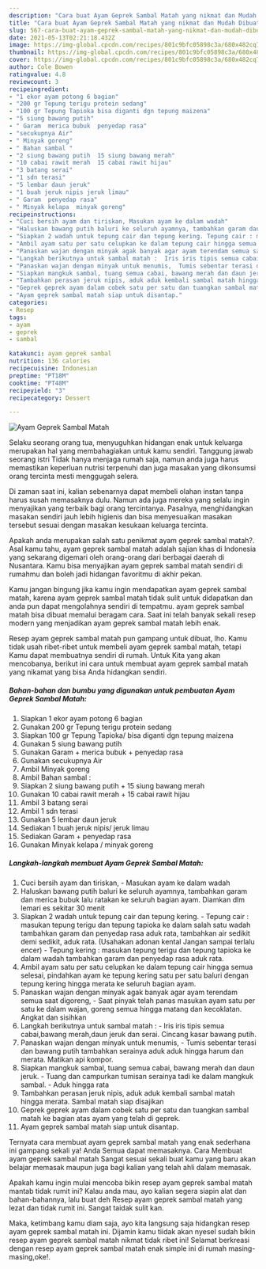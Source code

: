 ```yaml
---
description: "Cara buat Ayam Geprek Sambal Matah yang nikmat dan Mudah Dibuat"
title: "Cara buat Ayam Geprek Sambal Matah yang nikmat dan Mudah Dibuat"
slug: 567-cara-buat-ayam-geprek-sambal-matah-yang-nikmat-dan-mudah-dibuat
date: 2021-05-13T02:21:18.432Z
image: https://img-global.cpcdn.com/recipes/801c9bfc05898c3a/680x482cq70/ayam-geprek-sambal-matah-foto-resep-utama.jpg
thumbnail: https://img-global.cpcdn.com/recipes/801c9bfc05898c3a/680x482cq70/ayam-geprek-sambal-matah-foto-resep-utama.jpg
cover: https://img-global.cpcdn.com/recipes/801c9bfc05898c3a/680x482cq70/ayam-geprek-sambal-matah-foto-resep-utama.jpg
author: Cole Bowen
ratingvalue: 4.8
reviewcount: 3
recipeingredient:
- "1 ekor ayam potong 6 bagian"
- "200 gr Tepung terigu protein sedang"
- "100 gr Tepung Tapioka bisa diganti dgn tepung maizena"
- "5 siung bawang putih"
- " Garam  merica bubuk  penyedap rasa"
- "secukupnya Air"
- " Minyak goreng"
- " Bahan sambal "
- "2 siung bawang putih  15 siung bawang merah"
- "10 cabai rawit merah  15 cabai rawit hijau"
- "3 batang serai"
- "1 sdn terasi"
- "5 lembar daun jeruk"
- "1 buah jeruk nipis jeruk limau"
- " Garam  penyedap rasa"
- " Minyak kelapa  minyak goreng"
recipeinstructions:
- "Cuci bersih ayam dan tiriskan, Masukan ayam ke dalam wadah"
- "Haluskan bawang putih baluri ke seluruh ayamnya, tambahkan garam dan merica bubuk lalu ratakan ke seluruh bagian ayam. Diamkan dlm lemari es sekitar 30 menit"
- "Siapkan 2 wadah untuk tepung cair dan tepung kering. Tepung cair : masukan tepung terigu dan tepung tapioka ke dalam salah satu wadah tambahkan garam dan penyedap rasa aduk rata, tambahkan air sedikit demi sedikit, aduk rata. (Usahakan adonan kental Jangan sampai terlalu encer)  Tepung kering : masukan tepung terigu dan tepung tapioka ke dalam wadah tambahkan garam dan penyedap rasa aduk rata."
- "Ambil ayam satu per satu celupkan ke dalam tepung cair hingga semua selesai, pindahkan ayam ke tepung kering satu per satu baluri dengan tepung kering hingga merata ke seluruh bagian ayam."
- "Panaskan wajan dengan minyak agak banyak agar ayam terendam semua saat digoreng, Saat pinyak telah panas masukan ayam satu per satu ke dalam wajan, goreng semua hingga matang dan kecoklatan. Angkat dan sisihkan"
- "Langkah berikutnya untuk sambal matah :  Iris iris tipis semua cabai,bawang merah,daun jeruk dan serai. Cincang kasar bawang putih."
- "Panaskan wajan dengan minyak untuk menumis,  Tumis sebentar terasi dan bawang putih tambahkan serainya aduk aduk hingga harum dan merata. Matikan api kompor."
- "Siapkan mangkuk sambal, tuang semua cabai, bawang merah dan daun jeruk. Tuang dan campurkan tumisan serainya tadi ke dalam mangkuk sambal. Aduk hingga rata"
- "Tambahkan perasan jeruk nipis, aduk aduk kembali sambal matah hingga merata. Sambal matah siap disajikan"
- "Geprek geprek ayam dalam cobek satu per satu dan tuangkan sambal matah ke bagian atas ayam yang telah di geprek."
- "Ayam geprek sambal matah siap untuk disantap."
categories:
- Resep
tags:
- ayam
- geprek
- sambal

katakunci: ayam geprek sambal 
nutrition: 136 calories
recipecuisine: Indonesian
preptime: "PT18M"
cooktime: "PT48M"
recipeyield: "3"
recipecategory: Dessert

---
```



![Ayam Geprek Sambal Matah](https://img-global.cpcdn.com/recipes/801c9bfc05898c3a/680x482cq70/ayam-geprek-sambal-matah-foto-resep-utama.jpg)

Selaku seorang orang tua, menyuguhkan hidangan enak untuk keluarga merupakan hal yang membahagiakan untuk kamu sendiri. Tanggung jawab seorang istri Tidak hanya menjaga rumah saja, namun anda juga harus memastikan keperluan nutrisi terpenuhi dan juga masakan yang dikonsumsi orang tercinta mesti menggugah selera.

Di zaman  saat ini, kalian sebenarnya dapat membeli olahan instan tanpa harus susah memasaknya dulu. Namun ada juga mereka yang selalu ingin menyajikan yang terbaik bagi orang tercintanya. Pasalnya, menghidangkan masakan sendiri jauh lebih higienis dan bisa menyesuaikan masakan tersebut sesuai dengan masakan kesukaan keluarga tercinta. 



Apakah anda merupakan salah satu penikmat ayam geprek sambal matah?. Asal kamu tahu, ayam geprek sambal matah adalah sajian khas di Indonesia yang sekarang digemari oleh orang-orang dari berbagai daerah di Nusantara. Kamu bisa menyajikan ayam geprek sambal matah sendiri di rumahmu dan boleh jadi hidangan favoritmu di akhir pekan.

Kamu jangan bingung jika kamu ingin mendapatkan ayam geprek sambal matah, karena ayam geprek sambal matah tidak sulit untuk didapatkan dan anda pun dapat mengolahnya sendiri di tempatmu. ayam geprek sambal matah bisa dibuat memalui beragam cara. Saat ini telah banyak sekali resep modern yang menjadikan ayam geprek sambal matah lebih enak.

Resep ayam geprek sambal matah pun gampang untuk dibuat, lho. Kamu tidak usah ribet-ribet untuk membeli ayam geprek sambal matah, tetapi Kamu dapat membuatnya sendiri di rumah. Untuk Kita yang akan mencobanya, berikut ini cara untuk membuat ayam geprek sambal matah yang nikamat yang bisa Anda hidangkan sendiri.

<!--inarticleads1-->

##### Bahan-bahan dan bumbu yang digunakan untuk pembuatan Ayam Geprek Sambal Matah:

1. Siapkan 1 ekor ayam potong 6 bagian
1. Gunakan 200 gr Tepung terigu protein sedang
1. Siapkan 100 gr Tepung Tapioka/ bisa diganti dgn tepung maizena
1. Gunakan 5 siung bawang putih
1. Gunakan  Garam + merica bubuk + penyedap rasa
1. Gunakan secukupnya Air
1. Ambil  Minyak goreng
1. Ambil  Bahan sambal :
1. Siapkan 2 siung bawang putih + 15 siung bawang merah
1. Gunakan 10 cabai rawit merah + 15 cabai rawit hijau
1. Ambil 3 batang serai
1. Ambil 1 sdn terasi
1. Gunakan 5 lembar daun jeruk
1. Sediakan 1 buah jeruk nipis/ jeruk limau
1. Sediakan  Garam + penyedap rasa
1. Gunakan  Minyak kelapa / minyak goreng




<!--inarticleads2-->

##### Langkah-langkah membuat Ayam Geprek Sambal Matah:

1. Cuci bersih ayam dan tiriskan, - Masukan ayam ke dalam wadah
1. Haluskan bawang putih baluri ke seluruh ayamnya, tambahkan garam dan merica bubuk lalu ratakan ke seluruh bagian ayam. Diamkan dlm lemari es sekitar 30 menit
1. Siapkan 2 wadah untuk tepung cair dan tepung kering. - Tepung cair : masukan tepung terigu dan tepung tapioka ke dalam salah satu wadah tambahkan garam dan penyedap rasa aduk rata, tambahkan air sedikit demi sedikit, aduk rata. (Usahakan adonan kental Jangan sampai terlalu encer)  - Tepung kering : masukan tepung terigu dan tepung tapioka ke dalam wadah tambahkan garam dan penyedap rasa aduk rata.
1. Ambil ayam satu per satu celupkan ke dalam tepung cair hingga semua selesai, pindahkan ayam ke tepung kering satu per satu baluri dengan tepung kering hingga merata ke seluruh bagian ayam.
1. Panaskan wajan dengan minyak agak banyak agar ayam terendam semua saat digoreng, - Saat pinyak telah panas masukan ayam satu per satu ke dalam wajan, goreng semua hingga matang dan kecoklatan. Angkat dan sisihkan
1. Langkah berikutnya untuk sambal matah :  - Iris iris tipis semua cabai,bawang merah,daun jeruk dan serai. Cincang kasar bawang putih.
1. Panaskan wajan dengan minyak untuk menumis,  - Tumis sebentar terasi dan bawang putih tambahkan serainya aduk aduk hingga harum dan merata. Matikan api kompor.
1. Siapkan mangkuk sambal, tuang semua cabai, bawang merah dan daun jeruk. - Tuang dan campurkan tumisan serainya tadi ke dalam mangkuk sambal. - Aduk hingga rata
1. Tambahkan perasan jeruk nipis, aduk aduk kembali sambal matah hingga merata. Sambal matah siap disajikan
1. Geprek geprek ayam dalam cobek satu per satu dan tuangkan sambal matah ke bagian atas ayam yang telah di geprek.
1. Ayam geprek sambal matah siap untuk disantap.




Ternyata cara membuat ayam geprek sambal matah yang enak sederhana ini gampang sekali ya! Anda Semua dapat memasaknya. Cara Membuat ayam geprek sambal matah Sangat sesuai sekali buat kamu yang baru akan belajar memasak maupun juga bagi kalian yang telah ahli dalam memasak.

Apakah kamu ingin mulai mencoba bikin resep ayam geprek sambal matah mantab tidak rumit ini? Kalau anda mau, ayo kalian segera siapin alat dan bahan-bahannya, lalu buat deh Resep ayam geprek sambal matah yang lezat dan tidak rumit ini. Sangat taidak sulit kan. 

Maka, ketimbang kamu diam saja, ayo kita langsung saja hidangkan resep ayam geprek sambal matah ini. Dijamin kamu tiidak akan nyesel sudah bikin resep ayam geprek sambal matah nikmat tidak ribet ini! Selamat berkreasi dengan resep ayam geprek sambal matah enak simple ini di rumah masing-masing,oke!.

